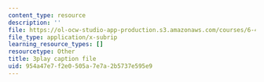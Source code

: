 ```yaml
---
content_type: resource
description: ''
file: https://ol-ocw-studio-app-production.s3.amazonaws.com/courses/6-451-principles-of-digital-communication-ii-spring-2005/954a47e7f2e0505a7e7a2b5737e595e9_mnkTn0Y6GsU.srt
file_type: application/x-subrip
learning_resource_types: []
resourcetype: Other
title: 3play caption file
uid: 954a47e7-f2e0-505a-7e7a-2b5737e595e9
---
```

